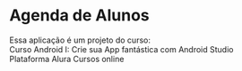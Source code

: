 <h1>Agenda de Alunos</h1>
Essa aplicação é um projeto do curso:<br>
Curso Android I: Crie sua App fantástica com Android Studio<br>
Plataforma Alura Cursos online<br>
